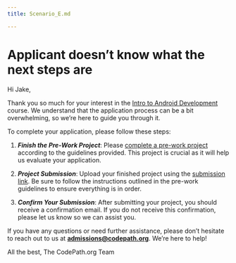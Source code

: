 ```yaml
---
title: Scenario_E.md

---
```


# Applicant doesn’t know what the next steps are

 Hi Jake,

Thank you so much for your interest in the [Intro to Android Development](hhttps://courses.codepath.org/snippets/and101/syllabusttps://) course. We understand that the application process can be a bit overwhelming, so we’re here to guide you through it.

To complete your application, please follow these steps:

1. ***Finish the Pre-Work Project***: Please [complete a pre-work project](httpshttps://courses.codepath.org/snippets/and101/prework://) according to the guidelines provided. This project is crucial as it will help us evaluate your application.

2. ***Project Submission***: Upload your finished project using the [submission link](httphttps://apply.codepath.org/prework/s://). Be sure to follow the instructions outlined in the pre-work guidelines to ensure everything is in order.

3. ***Confirm Your Submission***: After submitting your project, you should receive a confirmation email. If you do not receive this confirmation, please let us know so we can assist you.


If you have any questions or need further assistance, please don’t hesitate to reach out to us at **admissions@codepath.org**. We’re here to help!

All the best,
The CodePath.org Team

